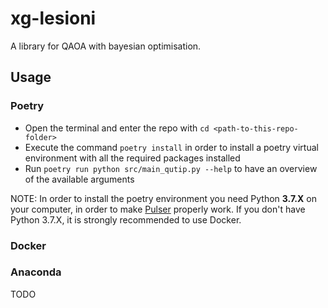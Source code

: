 # xg-lesioni

A library for QAOA with bayesian optimisation.

## Usage

### Poetry

- Open the terminal and enter the repo with ```cd <path-to-this-repo-folder>```
- Execute the command ```poetry install``` in order to install a poetry virtual environment with all the required packages installed
- Run ```poetry run python src/main_qutip.py --help``` to have an overview of the available arguments

NOTE: In order to install the poetry environment you need Python **3.7.X** on your computer, in order to make [Pulser](https://pypi.org/project/pulser/) properly work. If you don't have Python 3.7.X, it is strongly recommended to use Docker.

### Docker


### Anaconda
TODO
